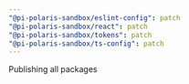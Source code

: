 ```yaml
---
"@pi-polaris-sandbox/eslint-config": patch
"@pi-polaris-sandbox/react": patch
"@pi-polaris-sandbox/tokens": patch
"@pi-polaris-sandbox/ts-config": patch
---
```


Publishing all packages
